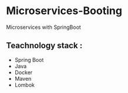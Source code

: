 # Microservices-Booting
Microservices with SpringBoot

## Teachnology stack : 
- Spring Boot
- Java
- Docker
- Maven
- Lombok
